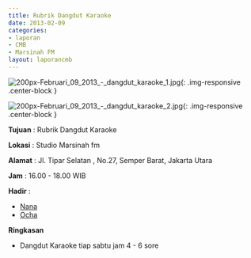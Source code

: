 ```yaml
---
title: Rubrik Dangdut Karaoke
date: 2013-02-09
categories:
- laporan
- CMB
- Marsinah FM
layout: laporancmb
---
```


![200px-Februari_09_2013_-_dangdut_karaoke_1.jpg](/uploads/200px-Februari_09_2013_-_dangdut_karaoke_1.jpg){: .img-responsive .center-block }

![200px-Februari_09_2013_-_dangdut_karaoke_2.jpg](/uploads/200px-Februari_09_2013_-_dangdut_karaoke_2.jpg){: .img-responsive .center-block }


**Tujuan** : Rubrik Dangdut Karaoke 

**Lokasi** : Studio Marsinah fm 

**Alamat** : Jl. Tipar Selatan , No.27, Semper Barat, Jakarta Utara 

**Jam** : 16.00 - 18.00 WIB 

**Hadir** :
* [Nana](http://wiki.ciptamedia.org/wiki/Nana)
* [Ocha](http://wiki.ciptamedia.org/wiki/Ocha)

**Ringkasan**  
* Dangdut Karaoke tiap sabtu jam 4 - 6 sore
